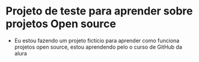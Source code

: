 # Projeto de teste para aprender sobre projetos Open source
 - Eu estou fazendo um projeto fictício para aprender como funciona projetos open source, estou aprendendo pelo o curso de GitHub da alura 
